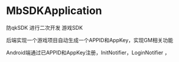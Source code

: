 # MbSDKApplication

防qkSDK 进行二次开发 游戏SDK

后端实现一个游戏项目自动生成一个APPID和AppKey，实现GM相关功能

Android端通过已APPID和AppKey注册，InitNotifier，LoginNotifier ，
